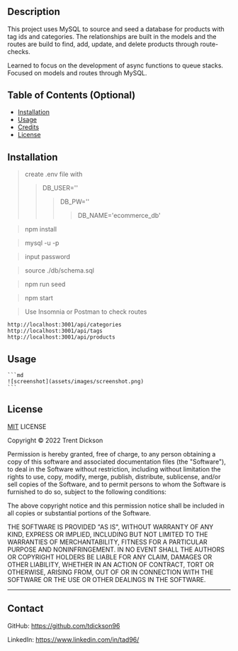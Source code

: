 # <E-commerce Back-end>

## Description

This project uses MySQL to source and seed a database for products with tag ids and categories. The relationships are built in the models and the routes are build to find, add, update, and delete products through route-checks. 

Learned to focus on the development of async functions to queue stacks. Focused on models and routes through MySQL. 

## Table of Contents (Optional)

- [Installation](#installation)
- [Usage](#usage)
- [Credits](#credits)
- [License](#license)

## Installation

> create .env file with
>> DB_USER='<username>'
>>> DB_PW='<password>'
>>>> DB_NAME='ecommerce_db'

> npm install

> mysql -u <username> -p

> input password

> source ./db/schema.sql

> npm run seed

> npm start

> Use Insomnia or Postman to check routes

    http://localhost:3001/api/categories
    http://localhost:3001/api/tags
    http://localhost:3001/api/products

## Usage

    ```md
    ![screenshot](assets/images/screenshot.png)
    ```

## License

[MIT](https://opensource.org/licenses/MIT) LICENSE

Copyright © 2022 Trent Dickson

Permission is hereby granted, free of charge, to any person obtaining a copy of this software and associated documentation files (the "Software"), to deal in the Software without restriction, including without limitation the rights to use, copy, modify, merge, publish, distribute, sublicense, and/or sell copies of the Software, and to permit persons to whom the Software is furnished to do so, subject to the following conditions:

The above copyright notice and this permission notice shall be included in all copies or substantial portions of the Software.

THE SOFTWARE IS PROVIDED "AS IS", WITHOUT WARRANTY OF ANY KIND, EXPRESS OR IMPLIED, INCLUDING BUT NOT LIMITED TO THE WARRANTIES OF MERCHANTABILITY, FITNESS FOR A PARTICULAR PURPOSE AND NONINFRINGEMENT. IN NO EVENT SHALL THE AUTHORS OR COPYRIGHT HOLDERS BE LIABLE FOR ANY CLAIM, DAMAGES OR OTHER LIABILITY, WHETHER IN AN ACTION OF CONTRACT, TORT OR OTHERWISE, ARISING FROM, OUT OF OR IN CONNECTION WITH THE SOFTWARE OR THE USE OR OTHER DEALINGS IN THE SOFTWARE.

---

## Contact

GitHub: https://github.com/tdickson96 

LinkedIn: https://www.linkedin.com/in/tad96/